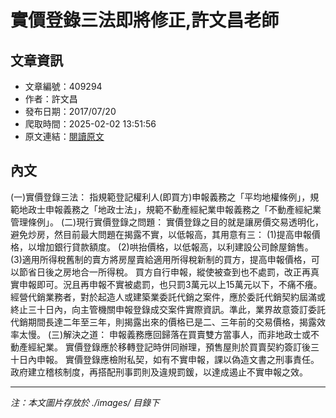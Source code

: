 # 實價登錄三法即將修正,許文昌老師

## 文章資訊
- 文章編號：409294
- 作者：許文昌
- 發布日期：2017/07/20
- 爬取時間：2025-02-02 13:51:56
- 原文連結：[閱讀原文](https://real-estate.get.com.tw/Columns/detail.aspx?no=409294)

## 內文
(一)實價登錄三法：
指規範登記權利人(即買方)申報義務之「平均地權條例」，規範地政士申報義務之「地政士法」，規範不動產經紀業申報義務之「不動產經紀業管理條例」。
(二)現行實價登錄之問題：
實價登錄之目的就是讓房價交易透明化，避免炒房，然目前最大問題在揭露不實，以低報高，其用意有三：
(1)提高申報價格，以增加銀行貸款額度。
(2)哄抬價格，以低報高，以利建設公司餘屋銷售。
(3)適用所得稅舊制的賣方將房屋賣給適用所得稅新制的買方，提高申報價格，可以節省日後之房地合一所得稅。
買方自行申報，縱使被查到也不處罰，改正再真實申報即可。況且再申報不實被處罰，也只罰3萬元以上15萬元以下，不痛不癢。
經營代銷業務者，對於起造人或建築業委託代銷之案件，應於委託代銷契約屆滿或終止三十日內，向主管機關申報登錄成交案件實際資訊。準此，業界故意簽訂委託代銷期間長達二年至三年，則揭露出來的價格已是二、三年前的交易價格，揭露效率太慢。
(三)解決之道：
申報義務應回歸落在買賣雙方當事人，而非地政士或不動產經紀業。
實價登錄應於移轉登記時併同辦理，預售屋則於買賣契約簽訂後三十日內申報。
實價登錄應檢附私契，如有不實申報，課以偽造文書之刑事責任。
政府建立稽核制度，再搭配刑事罰則及違規罰鍰，以達成遏止不實申報之效。

---
*注：本文圖片存放於 ./images/ 目錄下*
